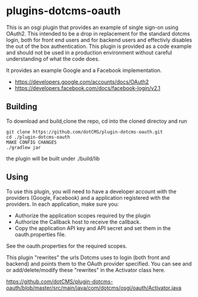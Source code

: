 plugins-dotcms-oauth
====================

This is an osgi plugin that provides an example of single sign-on using OAuth2.  This intended to be a drop in replacement for the standard dotcms login, both for front end users and for backend users and effectivly disables the out of the box authentication.  This plugin is provided as a code example and should not be used in a production environment without careful understanding of what the code does.

It provides an example Google and a Facebook implementation. 
* https://developers.google.com/accounts/docs/OAuth2
* https://developers.facebook.com/docs/facebook-login/v2.1



## Building
To download and build,clone the repo, cd into the cloned directoy and run
```
git clone https://github.com/dotCMS/plugin-dotcms-oauth.git
cd ./plugin-dotcms-oauth
MAKE CONFIG CHANGES
./gradlew jar
```
 the plugin will be built under ./build/lib

## Using
To use this plugin, you will need to have a developer account with the providers (Google, Facebook) and a application registered with the providers.  In each application, make sure you: 
* Authorize the application scopes required by the plugin
* Authorize the Callback host to receive the callback.
* Copy the application API key and API secret and set them in the oauth.properties file.

See the oauth.properties for the required scopes.

This plugin "rewrites" the urls Dotcms uses to login (both front and backend) and points them to the OAuth provider specified.  You can see and or add/delete/modify these "rewrites" in the Activator class here.  

https://github.com/dotCMS/plugin-dotcms-oauth/blob/master/src/main/java/com/dotcms/osgi/oauth/Activator.java


